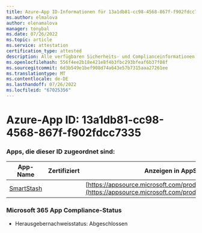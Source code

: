 ```yaml
---
title: Azure-App ID-Informationen für 13a1db81-cc98-4568-867f-f902fdcc7335
ms.author: elmalova
author: elenamalova
manager: tonybal
ms.date: 07/26/2022
ms.topic: article
ms.service: attestation
certification_type: attested
description: Alle verfügbaren Sicherheits- und Complianceinformationen für 13a1db81-cc98-4568-867f-f902fdcc7335.
ms.openlocfilehash: 556f4ee2b18e421e8f4b3fbc293bfeaf6b37f08f
ms.sourcegitcommit: 6d3b549e1bef908d74a643e57b7315aaa27261ee
ms.translationtype: MT
ms.contentlocale: de-DE
ms.lasthandoff: 07/26/2022
ms.locfileid: "67025356"
---
```

# <a name="azure-app-id-13a1db81-cc98-4568-867f-f902fdcc7335"></a>Azure-App ID: 13a1db81-cc98-4568-867f-f902fdcc7335


### <a name="apps-associated-with-this-id"></a>Apps, die dieser ID zugeordnet sind:
| **App-Name** | **Zertifiziert** | **Anzeigen in AppSource** |
|--------------|---------------|-----------------------|
| [SmartStash](../forward/WA200004223.md) |  | [https://appsource.microsoft.com/product/office/WA200004223](https://appsource.microsoft.com/product/office/WA200004223) |

### <a name="microsoft-365-app-compliance-status"></a>Microsoft 365 App Compliance-Status
- Herausgebernachweisstatus: Abgeschlossen
